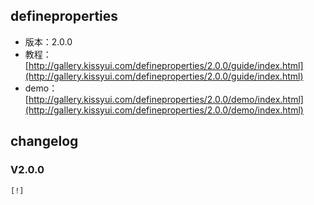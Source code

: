 ## defineproperties

* 版本：2.0.0
* 教程：[http://gallery.kissyui.com/defineproperties/2.0.0/guide/index.html](http://gallery.kissyui.com/defineproperties/2.0.0/guide/index.html)
* demo：[http://gallery.kissyui.com/defineproperties/2.0.0/demo/index.html](http://gallery.kissyui.com/defineproperties/2.0.0/demo/index.html)

## changelog

### V2.0.0

    [!]


